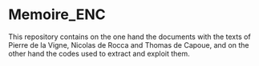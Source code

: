 # Memoire_ENC

This repository contains on the one hand the documents with the texts of Pierre de la Vigne, Nicolas de Rocca and Thomas de Capoue, and on the other hand the codes used to extract and exploit them.
